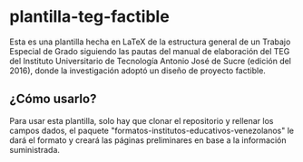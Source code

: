 # plantilla-teg-factible
Esta es una plantilla hecha en LaTeX de la estructura general de un Trabajo
Especial de Grado siguiendo las pautas del manual de elaboración del TEG del
Instituto Universitario de Tecnología Antonio José de Sucre (edición del 2016),
donde la investigación adoptó un diseño de proyecto factible.

## ¿Cómo usarlo?
Para usar esta plantilla, solo hay que clonar el repositorio y rellenar los
campos dados, el paquete "formatos-institutos-educativos-venezolanos" le dará
el formato y creará las páginas preliminares en base a la información
suministrada.
